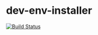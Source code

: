 # dev-env-installer

[![Build Status](https://travis-ci.org/mulesoft-labs/dev-env-installer.svg?branch=master)](https://travis-ci.org/mulesoft-labs/dev-env-installer)
